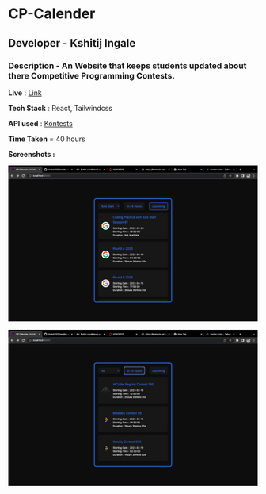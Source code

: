 # CP-Calender

## Developer - Kshitij Ingale

### Description - An Website that keeps students updated about there Competitive Programming Contests.

**Live** : [Link](https://cp-calender-kshitij.netlify.app/)

 **Tech Stack** : React, Tailwindcss

 **API used** : [Kontests](https://kontests.net/api)

 **Time Taken** = 40 hours

 **Screenshots :**

 ![ss1](src/assets/SS/1.png)

 ![ss2](src/assets/SS/2.png)